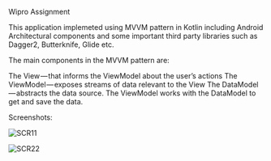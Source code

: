 Wipro Assignment

This application implemeted using MVVM pattern in Kotlin including Android Architectural components and some important third party libraries such as Dagger2, Butterknife, Glide etc.

The main components in the MVVM pattern are:

The View — that informs the ViewModel about the user’s actions
The ViewModel — exposes streams of data relevant to the View
The DataModel — abstracts the data source. The ViewModel works with the DataModel to get and save the data.

Screenshots:


![SCR11](https://user-images.githubusercontent.com/25319743/61198044-a8297b80-a6f5-11e9-8f50-1325f5eba373.png)

![SCR22](https://user-images.githubusercontent.com/25319743/61198047-ac559900-a6f5-11e9-89e0-e6ff0055b42c.png)

